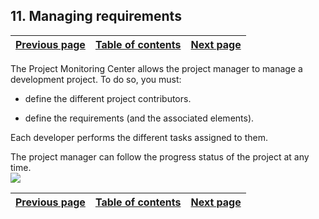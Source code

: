 


## 11. Managing requirements
			



| [Previous page](../Concepts_WM/1410086911.md) | [Table of contents](../Concepts_WM/1410086964.md) | [Next page](../Concepts_WM/1410086913.md) |
| --- | --- | --- |



<a name="NOTE1"></a>
<a name="NOTE1_1"></a>
The Project Monitoring Center allows the project manager to manage a development project. To do so, you must:

- define the different project contributors.

- define the requirements (and the associated elements).




Each developer performs the different tasks assigned to them.

The project manager can follow the progress status of the project at any time.
<br>![](https://doc.pcsoft.fr/en-US/images/image.awp?langid=3&name=P41-Gestion%20des%20exigences.gif)


| [Previous page](../Concepts_WM/1410086911.md) | [Table of contents](../Concepts_WM/1410086964.md) | [Next page](../Concepts_WM/1410086913.md) |
| --- | --- | --- |




